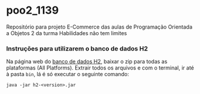 # poo2_1139
Repositório para projeto E-Commerce das aulas de Programação Orientada a Objetos 2 da turma Habilidades não tem limites

### Instruções para utilizarem o banco de dados H2
Na página web do [banco de dados H2](https://h2database.com/html/main.html), baixar o zip para todas as plataformas (All Platforms).
Extrair todos os arquivos e com o terminal, ir até à pasta `bin`, lá é só executar o seguinte comando:
```shell
java -jar h2-<version>.jar
```
